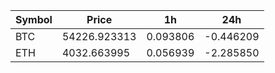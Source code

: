 | Symbol | Price | 1h | 24h |
| --- | --- | --- | --- |
| BTC | 54226.923313 | 0.093806 | -0.446209 |
| ETH | 4032.663995 | 0.056939 | -2.285850 |
